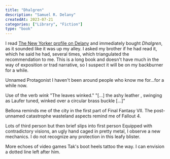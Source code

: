 ```yaml
---
title: "Dhalgren"
description: "Samuel R. Delany"
createdAt: 2023-07-21
categories: ["Library", "Fiction"]
type: "book"
---
```


I read [The New Yorker profile on Delany](https://www.newyorker.com/magazine/2023/07/10/samuel-r-delany-profile) and immediately bought _Dhalgren_, as it sounded like it was up my alley. I asked my brother if he had read it, which he said he had, several times, which triangulated the recommendation to me. This is a long book and doesn't have much in the way of exposition or trad narrative, so I suspect it will be on my backburner for a while.

Unnamed Protagonist
I haven't been around people who know me for...for a while now.

Use of the verb _wink_
"The leaves winked."
"[...] the ashy leather , swinging as Laufer tuned, winked over a circular brass buckle [...]"

Bellona reminds me of the city in the first part of Final Fantasy VII. The post-unnamed catastrophe wasteland aspects remind me of Fallout 4.

Lots of third person but then brief slips into first person
Equipped with contradictory visions, an ugly hand caged in pretty metal, I observe a new mechanics.
I do not recognize any protection in this leafy blister.

More echoes of video games
Tak's boot heels tattoo the way. I can envision a dotted line left after him.
